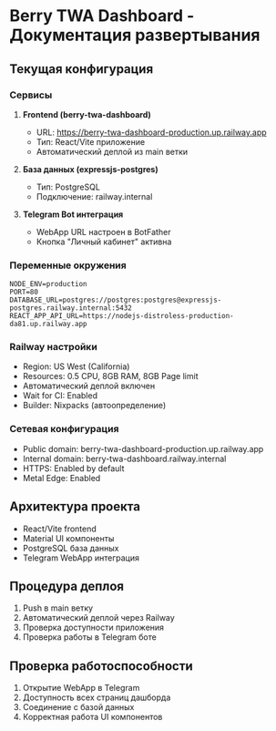 # Berry TWA Dashboard - Документация развертывания

## Текущая конфигурация

### Сервисы
1. **Frontend (berry-twa-dashboard)**
   - URL: https://berry-twa-dashboard-production.up.railway.app
   - Тип: React/Vite приложение
   - Автоматический деплой из main ветки

2. **База данных (expressjs-postgres)**
   - Тип: PostgreSQL
   - Подключение: railway.internal

3. **Telegram Bot интеграция**
   - WebApp URL настроен в BotFather
   - Кнопка "Личный кабинет" активна

### Переменные окружения
```
NODE_ENV=production
PORT=80
DATABASE_URL=postgres://postgres:postgres@expressjs-postgres.railway.internal:5432
REACT_APP_API_URL=https://nodejs-distroless-production-da81.up.railway.app
```

### Railway настройки
- Region: US West (California)
- Resources: 0.5 CPU, 8GB RAM, 8GB Page limit
- Автоматический деплой включен
- Wait for CI: Enabled
- Builder: Nixpacks (автоопределение)

### Сетевая конфигурация
- Public domain: berry-twa-dashboard-production.up.railway.app
- Internal domain: berry-twa-dashboard.railway.internal
- HTTPS: Enabled by default
- Metal Edge: Enabled

## Архитектура проекта
- React/Vite frontend
- Material UI компоненты
- PostgreSQL база данных
- Telegram WebApp интеграция

## Процедура деплоя
1. Push в main ветку
2. Автоматический деплой через Railway
3. Проверка доступности приложения
4. Проверка работы в Telegram боте

## Проверка работоспособности
1. Открытие WebApp в Telegram
2. Доступность всех страниц дашборда
3. Соединение с базой данных
4. Корректная работа UI компонентов 